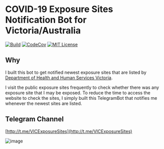 # COVID-19 Exposure Sites Notification Bot for Victoria/Australia

[![Build](https://github.com/chrisleekr/exposure-sites-notification/workflows/Push/badge.svg)](https://github.com/chrisleekr/exposure-sites-notification/actions?query=workflow%3APush)
[![CodeCov](https://codecov.io/gh/chrisleekr/exposure-sites-notification/branch/master/graph/badge.svg)](https://codecov.io/gh/chrisleekr/exposure-sites-notification)
[![MIT License](https://img.shields.io/github/license/chrisleekr/exposure-sites-notification)](https://github.com/chrisleekr/exposure-sites-notification/blob/master/LICENSE)

## Why

I built this bot to get notified newest exposure sites that are listed by [Department of Health and Human Services Victoria](https://www.coronavirus.vic.gov.au/exposure-sites).

I visit the public exposure sites frequently to check whether there was any exposure site that I may be exposed. To reduce the time to access the website to check the sites, I simply built this TelegramBot that notifies me whenever the newest sites are listed.

## Telegram Channel

[http://t.me/VICExposureSites](http://t.me/VICExposureSites)

![image](https://user-images.githubusercontent.com/5715919/129480878-7670bf1c-5e42-4e7f-a767-ff66cb5771fb.png)

